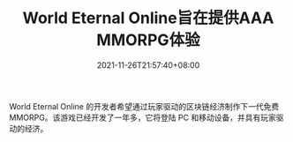 ﻿---
title: "World Eternal Online旨在提供AAA MMORPG体验"
date: 2021-11-26T21:57:40+08:00
lastmod: 2021-11-26T16:45:40+08:00
draft: false
authors: ["Veleda"]
description: "World Eternal Online 的开发者希望通过玩家驱动的区块链经济制作下一代免费 MMORPG。该游戏已经开发了一年多，它将登陆 PC 和移动设备，并具有玩家驱动的经济。"
featuredImage: "world-eternal-online-aims-for-aaa-mmorpg-experience.png"
tags: ["Virtual World","虚拟世界","Play to Earn"]
categories: ["news"]
news: ["虚拟世界"]
weight: 
lightgallery: true
pinned: false
recommend: false
recommend1: false
---

World Eternal Online 的开发者希望通过玩家驱动的区块链经济制作下一代免费 MMORPG。该游戏已经开发了一年多，它将登陆 PC 和移动设备，并具有玩家驱动的经济。

<!--more-->

